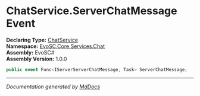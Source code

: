 ﻿<!--  
  <auto-generated>   
    The contents of this file were generated by a tool.  
    Changes to this file may be list if the file is regenerated  
  </auto-generated>   
-->

# ChatService.ServerChatMessage Event

**Declaring Type:** [ChatService](../index.md)  
**Namespace:** [EvoSC.Core.Services.Chat](../../index.md)  
**Assembly:** EvoSC\#  
**Assembly Version:** 1.0.0

```csharp
public event Func<IServerServerChatMessage, Task> ServerChatMessage;
```
___

*Documentation generated by [MdDocs](https://github.com/ap0llo/mddocs)*
